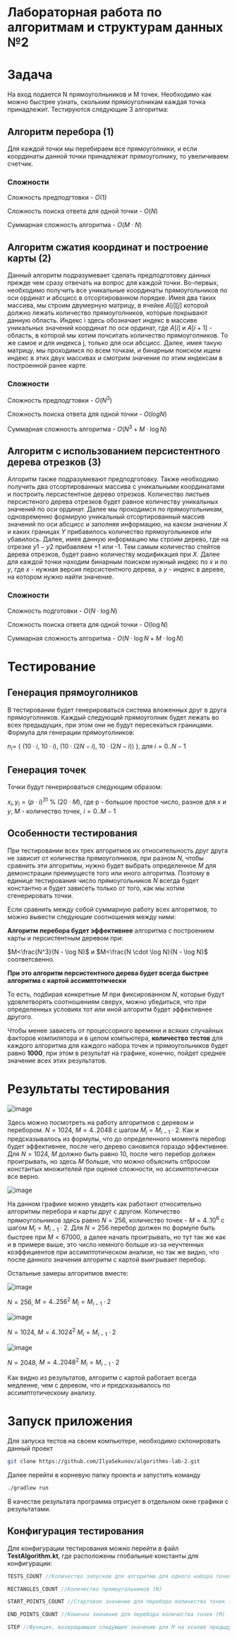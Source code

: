 # Лабораторная работа по алгоритмам и структурам данных №2

  

<h1>Задача</h1>

На вход подается N прямоуголньников и M точек. Необходимо как можно быстрее узнать, скольким прямоуголникам каждая точка принадлежит. Тестируются следующие 3 алгоритма:

  

<h2>Алгоритм перебора (1)</h2>

Для каждой точки мы перебираем все прямоуголники, и если координаты данной точки принадлежат прямоуголнику, то увеличиваем счетчик.

  

<h3>Сложности</h3>

Сложность предподгтовки - $O(1)$</br>

Сложность поиска ответа для одной точки - $O(N)$</br>

Суммарная сложность алгоритма - $O(M \cdot N)$</br>

<h2>Алгоритм сжатия координат и построение карты (2)</h2>

Данный алгоритм подразумевает сделать предподготовку данных прежде чем сразу отвечать на вопрос для каждой точки. Во-первых, необходимо получить все уникальные координаты прямоугольников по оси ординат и абсцисс в отсортированном порядке. Имея два таких массива, мы строим двумерную матрицу, в ячейке $A[i][j]$ которой должно лежать количество прямоуголников, которые покрывают данную область. Индекс i здесь обозначает индекс в массиве уникальных значений координат по оси ординат, где $A[i]$ и $A[i + 1]$ - область, в которой мы хотим почситать количество прямоуголников. То же самое и для индекса j, только для оси абсцисс. Далее, имея такую матрицу, мы проходимся по всем точкам, и бинарным поиском ищем индекс в этих двух массивах и смотрим значение по этим индексам в построенной ранее карте.

  
<h3>Сложности</h3>

Сложность предподгтовки - $O(N^3)$</br>

Сложность поиска ответа для одной точки - $O(logN)$</br>

Суммарная сложность алгоритма - $O(N^3 + M \cdot \log N)$</br>

<h2>Алгоритм с использованием персистентного дерева отрезков (3)</h2>

Алгоритм также подразумевают предподготовку. Также необходимо получить два отсортированных массива с уникальными координатами и построить персистентное дерево отрезков. Количество листьев персистеного дерева отрезков будет равное количеству уникальных значений по оси ординат. Далее мы проходимся по прямоугольникам, одновременно формирую уникальный отсортированный массив значений по оси абсцисс и заполняя информацию, на каком значении $X$ и каких границах $Y$ прибавилось количество прямоугольников или убавилось. Далее, имея данную информацию мы строим дерево, где на отрезке $y1-y2$ прибавляем +1 или -1. Тем самым количество стейтов дерева отрезков, будет равно количеству модификация при $X$. Далее для каждой точки находим бинарным поиском нужный индекс по $x$ и по $y$, где $x$ - нужная версия персистентного дерева, а $y$ - индекс в дереве, на котором нужно найти значение.

<h3>Сложности</h3>

 Сложность подготовки - $O(N \cdot \log N)$</br>

Сложность поиска ответа для одной точки - $O(\log N)$</br>

Суммарная сложность алгоритма - $O(N \cdot \log N + M \cdot \log N)$</br>

<h1>Тестирование</h1>

<h2>Генерация прямоуголников</h2>

В тестировании будет генерироваться система вложенных друг в друга прямоуголников. Каждый следующий прямоуголник будет лежать во всех предыдущих, при этом они не будут пересекаться границами. Формула для генерации прямоуголников:

$n_i=$ { ($10 \cdot i$, $10 \cdot i$), ($10 \cdot (2N - i)$, $10 \cdot (2N - i)$) }, для $i = 0..N-1$

<h2>Генерация точек</h2>

Точки будут генерироваться следующим образом:

$x_i, y_i=(p \cdot i)^{31}$ % $(20 \cdot M)$, где p - большое простое число, разное для $x$ и $y$, $M$ - количество точек, $i=0..M-1$

<h2>Особенности тестирования</h2>

При тестировании всех трех алгоритмов их относительность друг друга не зависит от количества прямоуголников, при разном $N$, чтобы сравнить эти алгоритмы, нужно будет выбрать определенное $M$ для демонстрации преимуществ того или иного алгоритма. Поэтому в единице тестирования число прямоугольников $N$ всегда будет константно и будет зависеть только от того, как мы хотим сгенерировать точки.

Если сравнить между собой суммарную работу всех алгоритмов, то можно вывести следующие соотношения между ними:

<b>Алгоритм перебора будет эффективнее</b> алгоритма с построением карты и персистентным деревом при:

$M<\frac{N^3}{N - \log N}$ и $M<\frac{N \cdot \log N}{N - \log N}$ соответсвенно.

<b>При это алгоритм персистентного дерева будет всегда быстрее алгоритма с картой ассимптотически</b>

То есть, подбирая конкретные $M$ при фиксированном $N$, которые будут удовлетворять соотношениям сверух, можно убедиться, что при определенных условиях тот или иной алгоритм будет эффективнее другого.

Чтобы менее зависеть от процессорного времени и всяких случайных факторов компилятора и в целом компьютера, <b>количество тестов</b> для каждого алгоритма для каждого набора точек и прямоугольников будет равно <b>1000</b>, при этом в результат на графике, конечно, пойдет среднее значение всех этих результатов.

<h1>Результаты тестирования</h1>

![image](charts/bf-pst-1024-rectangles-2048-points.png)

Здесь можно посмотреть на работу алгоритмов с деревом и перебором. $N=1024$, $M=4..2048$ с шагом $M_i=M_{i-1} \cdot 2$. Как и предсказывалось из формулы, что до определенного момента перебор будет эффективнее, после чего дерево сановится гораздо эффективнее. Для $N=1024$, $M$ должно быть равно 10, после чего перебор должен проигрывать, но здесь $M$ больше, что можно объяснить отбросом константых множителей при оценке сложности, но ассимптотически все верно.  

![image](charts/bf-map-256-rectangles-1000000-points.png)

На данном графике можно увидеть как работают относительно алгоритмы перебора и карты друг с другом. Количество прямоугольников здесь равно $N=256$, количество точек - $M=4..10^6$ с шагом $M_i=M_{i-1}\cdot 2$. Для $N=256$ перебор должен по формуле быть быстрее при $M<67000$, а далее начать проигрывать, но тут так же как и в примере выше, это число немного больше из-за неучтенных коэффициентов при ассимптотическом анализе, но так же видно, что после данного значения алгоритм с картой выигрывает перебор.

Остальные замеры алгоритмов вместе:

![image](charts/256-rectangles-256^2-points.png)

$N=256$, $M=4..256^2$ $M_i=M_{i-1} \cdot 2$

![image](charts/1024-rectangles-1024^2-points.png)

$N=1024$, $M=4..1024^2$ $M_i=M_{i-1} \cdot 2$

![image](charts/2048-rectangles-2048^2-points.png)

$N=2048$, $M=4..2048^2$ $M_i=M_{i-1} \cdot 2$

Как видно из результатов, алгоритм с картой работает всегда медленне, чем с деревом, что и предсказывалось по ассимптотическому анализу.

<h1>Запуск приложения</h1>

Для запуска тестов на своем компьютере, необходимо склонировать данный проект

```bash
git clone https://github.com/IlyaSekunov/algorithms-lab-2.git
```

Далее перейти в корневую папку проекта и запустить команду

```bash
./gradlew run
```

В качестве результата программа отрисует в отдельном окне графики с результатами.

<h2>Конфигурация тестирования</h2>

Для конфигурации тестирования можно перейти в файл <b>TestAlgorithm.kt</b>, где расположены глобальные константы для конфигурации:

```kotlin
TESTS_COUNT //Количество запусков для алгоритма для одного набора точек и прямоугольников

RECTANGLES_COUNT //Количество прямоугольников (N)

START_POINTS_COUNT //Стартовое значение для перебора количества точек (M)

END_POINTS_COUNT //Конечно значение для перебора количества точек (M)

STEP //Функция, возвращающая следующее значение для M на основе предыдущего значения
```